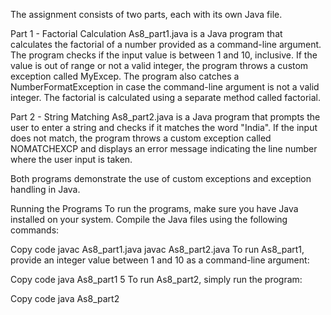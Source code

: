 The assignment consists of two parts, each with its own Java file.

Part 1 - Factorial Calculation As8_part1.java is a Java program that calculates the factorial of a number provided as a command-line argument. The program checks if the input value is between 1 and 10, inclusive. If the value is out of range or not a valid integer, the program throws a custom exception called MyExcep. The program also catches a NumberFormatException in case the command-line argument is not a valid integer. The factorial is calculated using a separate method called factorial.

Part 2 - String Matching As8_part2.java is a Java program that prompts the user to enter a string and checks if it matches the word "India". If the input does not match, the program throws a custom exception called NOMATCHEXCP and displays an error message indicating the line number where the user input is taken.

Both programs demonstrate the use of custom exceptions and exception handling in Java.

Running the Programs To run the programs, make sure you have Java installed on your system. Compile the Java files using the following commands:

Copy code javac As8_part1.java javac As8_part2.java To run As8_part1, provide an integer value between 1 and 10 as a command-line argument:

Copy code java As8_part1 5 To run As8_part2, simply run the program:

Copy code java As8_part2
